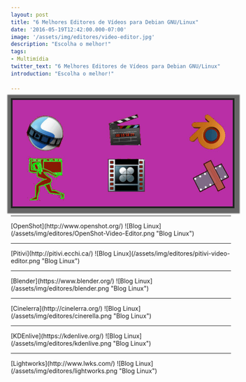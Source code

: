 ```yaml
---
layout: post
title: "6 Melhores Editores de Vídeos para Debian GNU/Linux"
date: '2016-05-19T12:42:00.000-07:00'
image: '/assets/img/editores/video-editor.jpg'
description: "Escolha o melhor!"
tags:
- Multimídia
twitter_text: "6 Melhores Editores de Vídeos para Debian GNU/Linux"
introduction: "Escolha o melhor!"

---
```


<style>
img {border: 4px solid #222; box-shadow: 2px 2px 2px 10px #666;}
</style>

![Blog Linux](/assets/img/editores/video-editor.jpg "Blog Linux")
<hr />
[OpenShot](http://www.openshot.org/)
![Blog Linux](/assets/img/editores/OpenShot-Video-Editor.png "Blog Linux")
<hr />
[Pitivi](http://pitivi.ecchi.ca/)
![Blog Linux](/assets/img/editores/pitivi-video-editor.png "Blog Linux")
<hr />
[Blender](https://www.blender.org/)
![Blog Linux](/assets/img/editores/blender.png "Blog Linux")
<hr />
[Cinelerra](http://cinelerra.org/)
![Blog Linux](/assets/img/editores/cinerella.png "Blog Linux")
<hr />
[KDEnlive](https://kdenlive.org/)
![Blog Linux](/assets/img/editores/kdenlive.png "Blog Linux")
<hr />
[Lightworks](http://www.lwks.com/)
![Blog Linux](/assets/img/editores/lightworks.png "Blog Linux")
